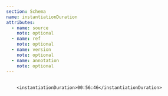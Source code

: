 ```yaml
---
section: Schema
name: instantiationDuration
attributes:
  - name: source
    note: optional
  - name: ref
    note: optional
  - name: version
    note: optional
  - name: annotation
    note: optional
---
```

<pre>
  <code>
    &lt;instantiationDuration&gt;00:56:46&lt;/instantiationDuration&gt;  
  </code>
</pre>
